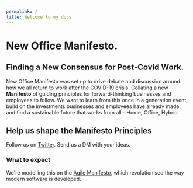```yaml
---
permalink: /
title: Welcome to my docs
---
```


# New Office Manifesto.

## Finding a **New Consensus** for Post-Covid Work.

New Office Manifesto was set up to drive debate and discussion around how we all return to work after the COVID-19 crisis. Collating a new **Manifesto** of guiding principles for forward-thinking businesses and employees to follow. We want to learn from this once in a generation event, build on the investments businesses and employees have already made, and find a sustainable future that works from all - Home, Office, Hybrid.

## Help us shape the Manifesto Principles
Follow us on [Twitter](https://twitter.com/manifesto_new). Send us a DM with your ideas.

### What to expect
We're modelling this on the [Agile Manifesto](https://agilemanifesto.org/), which revolutionised the way modern software is developed.
